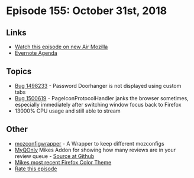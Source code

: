 # Episode 155: October 31st, 2018

## Links
* [Watch this episode on new Air Mozilla](https://air.mozilla.org/event-redirect/311255/)
* [Evernote Agenda](https://www.evernote.com/client/snv?noteGuid=68318c15-6c41-4c80-b503-30bbcb61eb7d&noteKey=87bc3675b508f572&var=b&sn=https%3A%2F%2Fwww.evernote.com%2Fshard%2Fs434%2Fsh%2F68318c15-6c41-4c80-b503-30bbcb61eb7d%2F87bc3675b508f572&exp=ENB3907&title=October%2B17th%252C%2B2018%2B-%2BEpisode%2B153)

## Topics
* [Bug 1498233](https://bugzilla.mozilla.org/show_bug.cgi?id=1498233) - Password Doorhanger is not displayed using custom tabs
* [Bug 1500619](https://bugzilla.mozilla.org/show_bug.cgi?id=1500619) - PageIconProtocolHandler janks the browser sometimes, especially immediately after switching window focus back to Firefox
* 13000% CPU usage and still able to stream

## Other
* [mozconfigwrapper](https://github.com/ahal/mozconfigwrapper) - A Wrapper to keep different mozconfigs
* [MyQOnly](https://addons.mozilla.org/en-US/firefox/addon/myqonly/) Mikes Addon for showing how many reviews are in your review queue - [Source at Github](https://github.com/mikeconley/myqonly)
* [Mikes most recent Firefox Color Theme](https://color.firefox.com/?theme=XQAAAAIcAQAAAAAAAABBqYhm849SCia2CaaEGccwS-xNKlhWuMf1GDDK9CdlG87shVNGVzQTuym_qOfYLbua3E9nxN7LpROj0ykMpIgOhuZoyEKeh2-5oZj1rnplfthj5aA4gjsqRk0zLkxblhqqcHh7nWwstRQKsXL_0n4obgX7u0zhqphvdPqdXBsqLTAMT0G1jht8KKE8hhxwEXABrfUX1yZWOGxMYXATEuhOaA9UMAMyShoK1Jdh0s9OFREHlv9lF1KbM1wZPTbX3YRe0HEfJv_kMYOA)
* [Rate this episode](https://goo.gl/forms/Na7ImzeZJw6Fx82O2)
